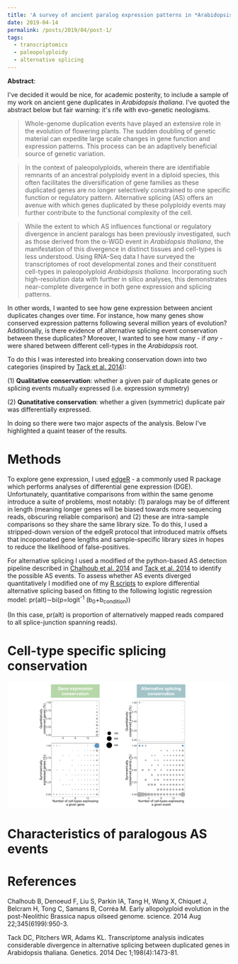 ```yaml
---
title: 'A survey of ancient paralog expression patterns in *Arabidopsis thaliana* root cell-types'
date: 2019-04-14
permalink: /posts/2019/04/post-1/
tags:
  - transcriptomics
  - paleopolyploidy
  - alternative splicing
---
```


**Abstract**:

I've decided it would be nice, for academic posterity, to include a sample of my work on ancient gene duplicates in *Arabidopsis thaliana*. I've quoted the abstract below but fair warning: it's rife with evo-genetic neologisms.

>Whole-genome duplication events have played an extensive role in the evolution of flowering plants. The sudden doubling of genetic material can expedite large scale changes in gene function and expression patterns. This process can be an adaptively beneficial source of genetic variation. 

>In the context of paleopolyploids, wherein there are identifiable remnants of an ancestral polyploidy event in a diploid species, this often facilitates the diversification of gene families as these duplicated genes are no longer selectively constrained to one specific function or regulatory pattern. Alternative splicing (AS) offers an avenue with which genes duplicated by these polyploidy events may further contribute to the functional complexity of the cell. 
	
>While the extent to which AS influences functional or regulatory divergence in ancient paralogs has been previously investigated, such as those derived from the α-WGD event in *Arabidopsis thaliana*, the manifestation of this divergence in distinct tissues and cell-types is less understood. Using RNA-Seq data I have surveyed the transcriptomes of root developmental zones and their constituent cell-types in paleopolyploid *Arabidopsis thaliana*. Incorporating such high-resolution data with further in silico analyses, this demonstrates near-complete divergence in both gene expression and splicing patterns.

In other words, I wanted to see how gene expression between ancient duplicates changes over time. For instance, how many genes show conserved expression patterns following several million years of evolution? Additionally, is there evidence of alternative splicing event conservation between these duplicates? Moreover, I wanted to see how many - if *any* - were shared between different cell-types in the *Arabidopsis* root.

To do this I was interested into breaking conservation down into two categories (inspired by [Tack et al. 2014](https://www.genetics.org/content/198/4/1473)): 

(1) **Qualitative conservation**: whether a given pair of duplicate genes or splicing events mutually expressed (i.e. expression symmetry)

(2) **Qunatitative conservation**: whether a given (symmetric) duplicate pair was differentially expressed.

In doing so there were two major aspects of the analysis. Below I've highlighted a quaint teaser of the results.

Methods
======

To explore gene expression, I used [edgeR](http://bioconductor.org/packages/release/bioc/html/edgeR.html) - a commonly used R package which performs analyses of differential gene expression (DGE). Unfortunately, quantitative comparisons from within the same genome introduce a suite of problems, most notably: (1) paralogs may be of different in length (meaning longer genes will be biased towards more sequencing reads, obscuring reliable comparison) and (2) these are intra-sample comparisons so they share the same library size. To do this, I used a stripped-down version of the edgeR protocol that introduced matrix offsets that incoporoated gene lengths and sample-specific library sizes in hopes to reduce the likelihood of false-positives.

For alternative splicing I used a modified of the python-based AS detection pipeline described in [Chalhoub et al. 2014](https://science.sciencemag.org/content/345/6199/950.long) and [Tack et al. 2014](https://www.genetics.org/content/198/4/1473) to identify the possible AS events. To assess whether AS events diverged quantitatively I modified one of my [R scripts](https://github.com/dejonggr/differential_as/blob/master/DAS_junctions.R) to explore differential alternative splicing based on fitting to the following logistic regression model: pr(alt)∼bi(p=logit<sup>-1</sup> (b<sub>0</sub>+b<sub>condition</sub>))

(In this case, pr(alt) is proportion of alternatively mapped reads compared to all splice-junction spanning reads).


Cell-type specific splicing conservation
======

![figure1](https://raw.githubusercontent.com/dejonggr/dejonggr.github.io/master/_posts/figures/duplicate_conversation_per_cell_type.png "Cell-type-specific divergence of ancient duplicate expression patterns")


Characteristics of paralogous AS events 
======


References
======

Chalhoub B, Denoeud F, Liu S, Parkin IA, Tang H, Wang X, Chiquet J, Belcram H, Tong C, Samans B, Corréa M. Early allopolyploid evolution in the post-Neolithic Brassica napus oilseed genome. science. 2014 Aug 22;345(6199):950-3.

Tack DC, Pitchers WR, Adams KL. Transcriptome analysis indicates considerable divergence in alternative splicing between duplicated genes in Arabidopsis thaliana. Genetics. 2014 Dec 1;198(4):1473-81.
